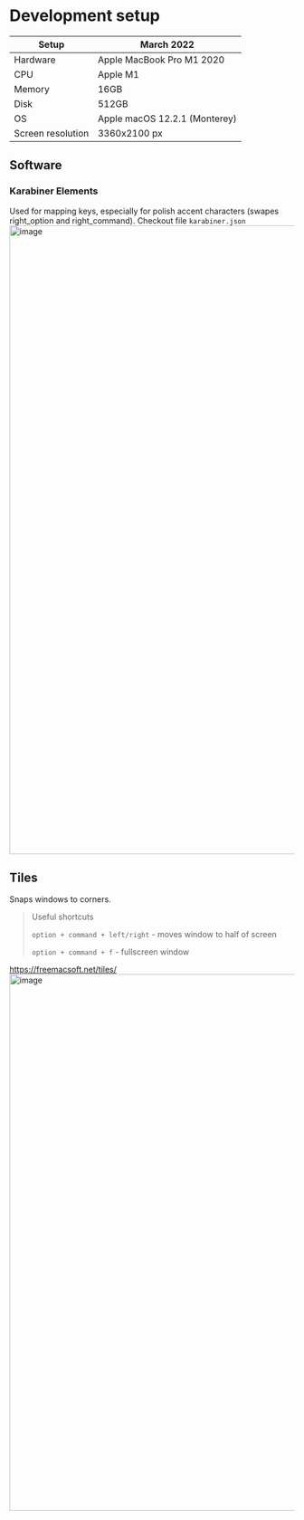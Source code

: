 # Development setup

| Setup             | March 2022                    |
|-------------------|-------------------------------|
| Hardware          | Apple MacBook Pro M1 2020     |
| CPU               | Apple M1                      |
| Memory            | 16GB                          |
| Disk              | 512GB                         |
| OS                | Apple macOS 12.2.1 (Monterey) |
| Screen resolution | 3360x2100 px                  |

## Software

### Karabiner Elements
Used for mapping keys, especially for polish accent characters (swapes right_option and right_command). Checkout file `karabiner.json`
<img width="1112" alt="image" src="https://user-images.githubusercontent.com/21008961/158254630-f96ffe88-54aa-430b-bce7-81b5540e0b18.png">

## Tiles
Snaps windows to corners.

> Useful shortcuts
> 
> `option + command + left/right` - moves window to half of screen
> 
> `option + command + f` - fullscreen window

https://freemacsoft.net/tiles/
<img width="949" alt="image" src="https://user-images.githubusercontent.com/21008961/158254909-68ce4581-0225-410c-a033-58e6e4e5e81b.png">

